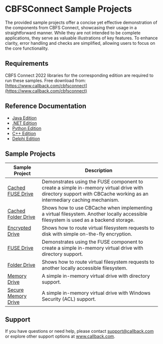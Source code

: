 # CBFSConnect Sample Projects
The provided sample projects offer a concise yet effective demonstration of the components from CBFS Connect, showcasing their usage in a straightforward manner. While they are not intended to be complete applications, they serve as valuable illustrations of key features. To enhance clarity, error handling and checks are simplified, allowing users to focus on the core functionality.

## Requirements
CBFS Connect 2022 libraries for the corresponding edition are required to run these samples.  Free download from: [https://www.callback.com/cbfsconnect](https://www.callback.com/cbfsconnect)

## Reference Documentation
* [Java Edition](https://cdn.callback.com/help/CCH/java/)
* [.NET Edition](https://cdn.callback.com/help/CCH/cs/)
* [Python Edition](https://cdn.callback.com/help/CCH/py/)
* [C++ Edition](https://cdn.callback.com/help/CCH/cpp/)
* [Delphi Edition](https://cdn.callback.com/help/CCH/dlp/)

## Sample Projects
| Sample Project | Description |
| --- | --- |
| [Cached FUSE Drive](./CBFS%20Connect%20Samples/Cached%20FUSE%20Drive) | Demonstrates using the FUSE component to create a simple in-memory virtual drive with directory support with CBCache working as an intermediary caching mechanism. |
| [Cached Folder Drive](./CBFS%20Connect%20Samples/Cached%20Folder%20Drive) | Shows how to use CBCache when implementing a virtual filesystem. Another locally accessible filesystem is used as a backend storage. |
| [Encrypted Drive](./CBFS%20Connect%20Samples/Encrypted%20Drive) | Shows how to route virtual filesystem requests to disk with simple on-the-fly encryption. |
| [FUSE Drive](./CBFS%20Connect%20Samples/FUSE%20Drive) | Demonstrates using the FUSE component to create a simple in-memory virtual drive with directory support. |
| [Folder Drive](./CBFS%20Connect%20Samples/Folder%20Drive) | Shows how to route virtual filesystem requests to another locally accessible filesystem. |
| [Memory Drive](./CBFS%20Connect%20Samples/Memory%20Drive) | A simple in-memory virtual drive with directory support. |
| [Secure Memory Drive](./CBFS%20Connect%20Samples/Secure%20Memory%20Drive) | A simple in-memory virtual drive with Windows Security (ACL) support. |

## Support
If you have questions or need help, please contact support@callback.com or explore other support options 
at www.callback.com.
